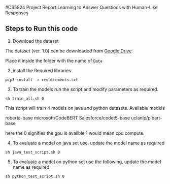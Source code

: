 
#CS5824 Project Report:Learning to Answer Questions with Human-Like Responses

## Steps to Run this code

1. Download the dataset 

The dataset (ver. 1.0) can be downloaded from [Google Drive](https://drive.google.com/drive/folders/1i04sJNUHwMuDfMV2UfWeQG-Uv8MRw_qh?usp=sharing). 

Place it inside the folder with the name of `Data`

2. install the Required libraries

`pip3 install -r requirements.txt`

3. To train the models run the script and modify parameters as required. 

`sh train_all.sh 0`


This script will train 4 models on java and python datasets. Available models

roberta-base
microsoft/CodeBERT
Salesforce/codet5-base
uclanlp/plbart-base


here the 0 signifies the gpu is availble 1 would mean cpu compute.

4. To evaluate a model on java set use, update the model name as required 

`sh java_test_script.sh 0` 

5. To evaluate a model on python set use the following, update the model name as required. 

`sh python_test_script.sh 0`



